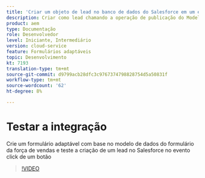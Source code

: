 ```yaml
---
title: 'Criar um objeto de lead no banco de dados do Salesforce em um evento de clique de botão '
description: Criar como lead chamando a operação de publicação do Modelo de dados de formulário
product: aem
type: Documentação
role: Desenvolvedor
level: Iniciante, Intermediário
version: cloud-service
feature: Formulários adaptáveis
topic: Desenvolvimento
kt: 7193
translation-type: tm+mt
source-git-commit: d9799acb28dfc3c9767374798828754d5a50831f
workflow-type: tm+mt
source-wordcount: '62'
ht-degree: 8%

---
```



# Testar a integração

Crie um formulário adaptável com base no modelo de dados do formulário da força de vendas e teste a criação de um lead no Salesforce no evento click de um botão

>[!VIDEO](https://video.tv.adobe.com/v/331892?quality=12&learn=on)


